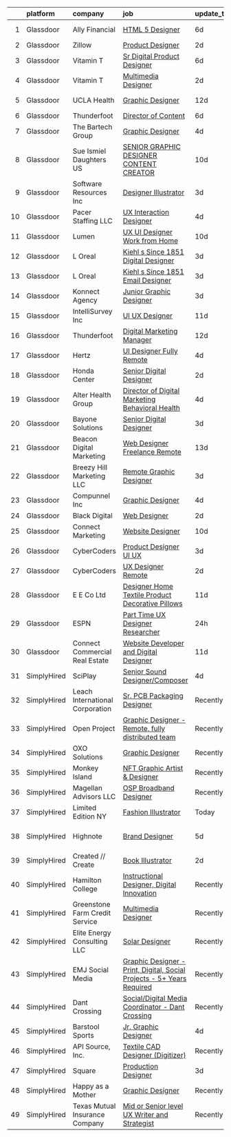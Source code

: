 

|    | platform    | company                         | job                                                                                                                                                                                                                                                                                                                                                                                                                                                                                                                                                                                                                                                                                                                                                                                                                                                                                                                                                                                                                                                                                                                                                                                                                                                                                                                                                                                                                                                                                   | update_time   | location           |
|---:|:------------|:--------------------------------|:--------------------------------------------------------------------------------------------------------------------------------------------------------------------------------------------------------------------------------------------------------------------------------------------------------------------------------------------------------------------------------------------------------------------------------------------------------------------------------------------------------------------------------------------------------------------------------------------------------------------------------------------------------------------------------------------------------------------------------------------------------------------------------------------------------------------------------------------------------------------------------------------------------------------------------------------------------------------------------------------------------------------------------------------------------------------------------------------------------------------------------------------------------------------------------------------------------------------------------------------------------------------------------------------------------------------------------------------------------------------------------------------------------------------------------------------------------------------------------------|:--------------|:-------------------|
|  1 | Glassdoor   | Ally Financial                  | [HTML 5 Designer](https://www.glassdoor.com/partner/jobListing.htm?pos=120&ao=1110586&s=58&guid=00000180efb4f8d7b1fdbe774b17e2bb&src=GD_JOB_AD&t=SR&vt=w&cs=1_f00f5ba7&cb=1653289056895&jobListingId=1007867391726&cpc=9908D8D4413DBB8A&jrtk=3-0-1g3nr9u7mr0p1801-1g3nr9u83r0ov800-dd3b86276175e6eb--6NYlbfkN0DJ5QQ_XkAtnGD7OtNJBPWnMWX0-0yeBIg3SyIy7sPtwbzsSHHn3ObDFBkKUa5OGl8y0dJf7yi6WMV9-1iI2ctkQMj36Vqu3nfxqejcT7v8oHdks7-CuL-83cB3HB-Ah8QbIvJPvSePv3qF5JxlHe6ga12IDixKV-S4ha0VC4PGqf16Rj4kFKv9dIaEV6tGb8S8xS5X-rhc8bHcjbtGL83kTaVbWtZIsAgozeDnhDBC0m6wBBmD3jNc6TF41oioZVR2l6xxgqfD2hTVjvp2XNg0aPH3QK_H2E1SH8bTl8qqHpt1ybyvYfQa4UBH6ZAvBYoc52hP3zL-7zVkj8mMVlG6ULVMuA0-Bex982ITwC7Vo_trkJpn33nJXYddI72qSGXd6RpBnwgYZWBA0oqPeb0BEmz9OUs-HZmT4HPKvHCMo8NgvsOIwiHDEgtiPTMAEmKOlFVV5un0mOoVWwazMjO-xzxIZytXSiebGT1_3p95zQ%3D%3D)                                                                                                                                                                                                                                                                                                                                                                                                                                                                                                                                                                                                                                                     | 6d            | Charlotte, NC      |
|  2 | Glassdoor   | Zillow                          | [Product Designer](https://www.glassdoor.com/partner/jobListing.htm?pos=104&ao=1110586&s=58&guid=00000180efb4f8d7b1fdbe774b17e2bb&src=GD_JOB_AD&t=SR&vt=w&cs=1_0115f323&cb=1653289056891&jobListingId=1007880654559&cpc=AC285F3A3ECA6BB0&jrtk=3-0-1g3nr9u7mr0p1801-1g3nr9u83r0ov800-d0942bbcb2d18a4e--6NYlbfkN0ANMurRYyPEXg08u6OamUd1Mvhk-zhFSGYIZgoJR86UvYL2v6MoUqae-sD5DnU21vpYXodgMIF8J89OQqz1HbLEY_NhfhOhONzo6ifSV9FM9JM3qxZBNedpiFUYhj9eYhByXgl3ylCtUXZIwerxrk7U5cRJcWlfdb-UZ7LJrUf9FcAdlpT91UN8pztwAMqkTUuzbjAGVyZMvZ7da3VQ4_3toekmyThh0QksDZ-D_Ku7uMQ0V6w26u3X0Y4mQeiai4_RmacbyAruh65-FfXEIvqhLHA6cOZOrQRTLOi5gj2pVOW_CGobsKvW0bJSNLqKIA_ujcGcoggYNe04LsljrFCqXvK3vKZMVI6JEHIbvV_5nKFga0MZmKRxT2RgvwR_NTdxYE77WoiPmaDC2MRgBwklfFzBphLBTuLOKrTZluZ4HBQqGVLEvbmV6h_H12WJ3IKQuYT0z6jwany_ROzXP0hC_Aa0Y-FVUuoyjyLTNY74UBm9ipIB4f1EY7kdIu3st05ZP0unsDTAGAyuDqrB38grYzOiCwXFiu1UeOiRA7OfVaV4-sq_qIiaOZTVxw9akh39cUog1O5H7G_SapiMzmtVcg7Jgx2k8CL37hXXhixyJ6zoA2tPUoCDxDrWEh27zlSy8M7mxQlG1Ypx2h_gPWv_CECeWbFYQFph8H8QyfuXiPaq_h6gRqXust9HFcXu1JE-4CZpsfVIHnD5tiQR0NuAwfWGl08xkeYhjXw9K9_wMIkTHXTZumV58CBDvLTBiM69Jv_8M-nYtoKQIf_6UTBgfHuXN61NvYR7A0oDquUc9A6j6rd9t7Luo1nSLIXZUpycOdJsjGLvZvz131fstrMHTULaTt9xaMhm_4BJjPB4A7oAuLP82ROSvsUQpf5joSU%3D)                                                                                                                                                                                                                                  | 2d            | Remote             |
|  3 | Glassdoor   | Vitamin T                       | [Sr  Digital Product Designer](https://www.glassdoor.com/partner/jobListing.htm?pos=130&ao=1110586&s=58&guid=00000180efb4f8d7b1fdbe774b17e2bb&src=GD_JOB_AD&t=SR&vt=w&cs=1_b105b14d&cb=1653289056896&jobListingId=1007867168633&cpc=6FC5BA77C9A4CD78&jrtk=3-0-1g3nr9u7mr0p1801-1g3nr9u83r0ov800-739ec7225ca42968--6NYlbfkN0DMrcEu7yrtATojKJA7cEzGQ3FdRGWLh0CZQInL4ECGI6k5tN82kdM0OKoro5eXmjptJT05H_hnrIf0CtrMxvSIYhe9iMg2iMHJQfHFfCZNPCbkTo-dSrTaAk9vtgEVMIP9U3Bzdik6t3dvMD9Lhylx9AuBfRE4yh-ldHPlisqikb4gercOih9nN8BmmpC_Ms4AzX-yNzVYnn4UZvRwY85NT67dIKKrUfoR52_DHAbVU0iYdsGiXZkcYmRrM4d9FnPNqGeQgV_KYbIq9dQx6kCVOkzZSxpmlgbtNRS-hU0cUlltaC-F3Gdhns3y9aWzEH7zyeZSoYlpkm1vN9ExzLY4M1LAhGd57N_62jmcQUxzB4ld5mjcU_x6m9iq4vwmS3GVQU6ae_CE1mCLH9lV9o2KW3kw7JDFrf9RHJj4e6x2lyIiQtfUMb9hI2JsZI63YHkaryjZhbebi9rnliRCoFlMgzv0KXK53yI%3D)                                                                                                                                                                                                                                                                                                                                                                                                                                                                                                                                                                                                                                                      | 6d            | Remote             |
|  4 | Glassdoor   | Vitamin T                       | [Multimedia Designer](https://www.glassdoor.com/partner/jobListing.htm?pos=128&ao=1110586&s=58&guid=00000180efb4f8d7b1fdbe774b17e2bb&src=GD_JOB_AD&t=SR&vt=w&cs=1_a76a45f4&cb=1653289056896&jobListingId=1007880378112&cpc=FB7E4A1762AE5BEC&jrtk=3-0-1g3nr9u7mr0p1801-1g3nr9u83r0ov800-bf272b83738fd5ad--6NYlbfkN0DMrcEu7yrtATojKJA7cEzGQ3FdRGWLh0CZQInL4ECGI6k5tN82kdM0OKoro5eXmjpadvF1ICLzFus3tatp9JenHYVeZ72PMJt6LK8l_jDNMu12pwnSo5X0VG4H-ERGrnrPjlepqsyh1uKtxAridE4cN6tULOPbHf7J0Bhb9F7TuyXVqjhBhwrv4UOeokLJP15N4uCNSzgr7kifz2iG7iNnja3YNaLOFie89Bnl9J-um3S_A6u4nEwK8b3kWmvs4bkwn0_kyIXBGqT6zWEpnggd6uew9-VaJipY0A0BIMObTo-dK2SypLyufQ8Np21CKdMHRdF4v9-xU3-jc07FrXSXWL05KoWks6M5SpgwAp-3FV9WRVTDlUnt_Y4rNTa3cdgkBT7wr2_FVj3FQ5liOpwcKasOepN37MxQDn_uGj7RoqCVCUEkBV9_VmVNzoe08d12cq2jYlVA03od2TACnPhI03v4FpqV_6o%3D)                                                                                                                                                                                                                                                                                                                                                                                                                                                                                                                                                                                                                                                               | 2d            | Remote             |
|  5 | Glassdoor   | UCLA Health                     | [Graphic Designer](https://www.glassdoor.com/partner/jobListing.htm?pos=112&ao=1110586&s=58&guid=00000180efb4f8d7b1fdbe774b17e2bb&src=GD_JOB_AD&t=SR&vt=w&cs=1_4ae68a9d&cb=1653289056894&jobListingId=1007851737674&cpc=334ABAF5D42DC775&jrtk=3-0-1g3nr9u7mr0p1801-1g3nr9u83r0ov800-5f79aef408525dc4--6NYlbfkN0DsE7ViekIsjp64t_8fXghHOV1s5s2e0k6cDP9wEyz_6tOierAtAOrZgd0joh50t_3frjf9iCdxPIs70eUGKVpZayk-ls_lciddX1JFJHYjI6de1LYzJbSuegB70R79SbHWk_svY-hbfNWojr-yc6cfjvnq4gQZtyoN_xJ5tiMck20v5LOtssfxR-MgCMYHVs96vIzZoswgNpZB5lqpgFDPXMoFVZUfsvG_akwmFBxoSVYRRsZw099iSNrvVCppaPhS3VRrjHms_VCwwdWsLxD_e2n027BkhFQaWNg4RUNwYZmndfl1Lzpt2mTTgMn5abw80PatjukhaGpRgm5Gmh7JE2WFWQxp8lVU-iwyKeu37_w4vWM40LLArkIA03scB1C5GW_3WVxNd1_vAwL__dVOT5ndCaUJqSe60qFIXfm-yvy2-YRYORcacZVySUZ61yFMlTgstmIuwjdDkICw9h6KzPczJYrd5VvlCSbwxlkCZq2b9crvjTd2bL6SebTnGjTtdE2G0c55MzexrqoJpejmfoo54pEW9mYDazJ8vIFyE2ICrKcG8P5MZ1al9mOy4JVxyYI827WigqlykquwDjJcAztKshRHJYaDb4gMab8XyqbNLkrVWH5WkfG9xzcDgfE4o0LyFuDO3RbbX5iWgQeOD-Pe1IDxfyC_cSnK9N8lUtHGl1516lXI8WAFE9LeGJ4NstCQLy5QDNqzeoi2qbNNk-LOj-UZDYZgQ3y1YMIouz2sUqAz7UOeHvDcOhNSQIMndvk2QUWUBsXJ-QVoctneeB46C3LNnLSgRztIaYYFMySzUUU-EUgvzOIwQH2FL_pveF2E5i2edtEUYhWpm4luF-5CGMOV_3HJHLapbEh0-n0vdSt9ZA3FYLiobwga__t1EnL22QqJEwLGgw73F53v8lvjSdNtp6NABK1L-m5H2ALBrCsfxX3cBLIlb-DUZOA2G6ayMPhtZQ8bel9wer7n-HJExPY9tOJ2F2rfpnmvqw6DKIXZoWHVFIMxTO31bl9K2ciCZap_GGs-EYBxYOVr7AUxG6PnvmD8NwfX-wRDVg%3D%3D)                                                    | 12d           | Los Angeles, CA    |
|  6 | Glassdoor   | Thunderfoot                     | [Director of Content](https://www.glassdoor.com/partner/jobListing.htm?pos=114&ao=1110586&s=58&guid=00000180efb4f8d7b1fdbe774b17e2bb&src=GD_JOB_AD&t=SR&vt=w&cs=1_1341d7cb&cb=1653289056895&jobListingId=1007867622812&cpc=C4A69CCDBB3B9599&jrtk=3-0-1g3nr9u7mr0p1801-1g3nr9u83r0ov800-769c88050c171ce7--6NYlbfkN0DADIrViP-jcLMruqjCgkvMksueoTQ5-MUjT6nkJ8WHHayeSytjsLD_ZRRqrWPSNxSocwLs5RwEvoKzdbcHQ0Dz6Ashb2OOeXbslXY1ioNePw2DxqKe9JAy_RiN0CmA2kfYgzmVLE-ekpRgWkGzePKEnBR6nGOwNi0vXOWabf1hPD47I2WUCuxL_WwfziR6Oh14aw-8ddJcKdKvt6wW1VHxOMXgpXU8dxGO4_pPqd6CT91P1U28j2EHOmAdJqQxbCtfydX8vygAEc9bJHqa8g_Pn9iVaK1_xrk0-UHd5u1PQ-QwFnubq-v9nuIQ2hVzXg38X2tLIkDgxxMtkt6rVI723rYCrU-M1829X5RYxr9OkTPetogWk4XxWsLmH4SjhebhApk7aYsGVKyW2i4tFzEDZ9KSMRYAkoKlr3XQI1TycBMrGr7tZxnI5HtEw0nPHE8g5G6LyBgWTrWCzVGBhHcKRvsiNJnnJSFb0ohTjs5cwljn6VYQto55jXffGxcmhR2sz8lNxlTx4UQG3qbsL6zd)                                                                                                                                                                                                                                                                                                                                                                                                                                                                                                                                                                                                             | 6d            | Remote             |
|  7 | Glassdoor   | The Bartech Group               | [Graphic Designer](https://www.glassdoor.com/partner/jobListing.htm?pos=121&ao=1110586&s=58&guid=00000180efb4f8d7b1fdbe774b17e2bb&src=GD_JOB_AD&t=SR&vt=w&ea=1&cs=1_3a2b0ab0&cb=1653289056896&jobListingId=1007873482892&cpc=632C08DE5A4EA969&jrtk=3-0-1g3nr9u7mr0p1801-1g3nr9u83r0ov800-d3de2338d841a53f--6NYlbfkN0C7-FDDT93s0qSKP7uYkdNgAgpSNvwlK8pJNTkcTbZQJnKDJjfvl1yFU2JPCK1oIIruwqdmQgBXD8T3JYhFCdPxJbbD-Jxpav2-9-j1zcYQO6giJraQ00BPPCfzoTp8vsbxvQJjeLJxfx2akVV5OqQVm9PClu6HfPOh-ic-Yt6Z_WeOvFR_4T1FwY9C1L1TXvufy-x7nsoj0190V8cfbeqsm_u--rS0iZSjnJ-7fASukP2CoISuj4wdQD6f2yT2wxB3aPMmFsU72KaAQOXJNWGs0ZfXEx-00lWWI0h0bE9bT-aLeDSKbJ314ulW65E8INazAjjkRauaWyEeqBkgC_04Q33cym2cey9EgfdSvXvGpxYLJwXVFXoD_SoF-cYqY4HZtPUdHmkxfpD83FMQ8v6ZZsXrGR37chQ_QAs8ITbjAm0GSXhdonPzsCtnnp0VTkPnoNURL7DrHUF7vhjWAZJZTBBeXOnINX-BoKh9ShbKXos3ZmYoj6oV)                                                                                                                                                                                                                                                                                                                                                                                                                                                                                                                                                                                                                                           | 4d            | Charlotte, NC      |
|  8 | Glassdoor   | Sue Ismiel   Daughters US       | [SENIOR GRAPHIC DESIGNER   CONTENT CREATOR](https://www.glassdoor.com/partner/jobListing.htm?pos=122&ao=1110586&s=58&guid=00000180efb4f8d7b1fdbe774b17e2bb&src=GD_JOB_AD&t=SR&vt=w&ea=1&cs=1_46f8ea32&cb=1653289056896&jobListingId=1007858194093&cpc=654405A9B1E0A9F5&jrtk=3-0-1g3nr9u7mr0p1801-1g3nr9u83r0ov800-4c4212bf916401be--6NYlbfkN0DvpCIQcEJnryCNb5-X9sR4etYx-fBLM7WIFP1pMUp6_M3D-q8F3-EIpPlu0FGos6ZiPuDaWlWAH1NcjqvQl_u8-1L5aN-eQFDy0P6NNMHGX1WSQVANbmNz6Gnycflw6uyV-QiWJJZP9Mk_tKzMsGn9WPfkS6kLTmQzKUubVkutmKC7JVpkqLfz_XOtoVQYc-DbwcM2MLzQBDIRt5yyBJ2Vcp8di5gF4CKJTCZ2yOH91GiGD7yFM9pkYwQCSEBZ6sBM_kLq7TRJH_ueQpmuoB9LO2-fuMo5BBUq0IhoCrKD5nrHTfypar6x7JrkN8QWPfk5WZXnnfFoYbIO8vUOOiTM7bNV_vobBjt4cVTcxKm9TzeAckGZKF-D-ordocDLfAZT1HClMgjSHJ1NdSAruljt94wFHT5njtrSvAmlK2F5vdO8SblccdPJldIsuHPi0WBK9weJd9uZVB1X6OPq52mqhrbQYdW3o1Ef8qupBsBVi-KqdEm_WG5XquqR7Lje7VXKCp0sktmqQeF88Xni99HI)                                                                                                                                                                                                                                                                                                                                                                                                                                                                                                                                                                                  | 10d           | Remote             |
|  9 | Glassdoor   | Software Resources  Inc         | [Designer Illustrator](https://www.glassdoor.com/partner/jobListing.htm?pos=127&ao=1110586&s=58&guid=00000180efb4f8d7b1fdbe774b17e2bb&src=GD_JOB_AD&t=SR&vt=w&ea=1&cs=1_e596c38e&cb=1653289056896&jobListingId=1007876269921&cpc=654405A9B1E0A9F5&jrtk=3-0-1g3nr9u7mr0p1801-1g3nr9u83r0ov800-79320f1cc1cc1295--6NYlbfkN0A-7TqTJ-884Cex_Y5krdCeNtajjiiPqdburqUTJIohlyCiSLOWOsQYIC4MR3SKiB6gkXE-2VZ4cnPTr1sdVyYsKc-k7C8YoWzCgKJcW9O_yQ4PLVGplAcay7xAt_vmdL-T5bKy4N3r-dq2GCWf92bm8Mvlnmusc1XiKAeyVcKH8iFQ_axmG34rC4Rh6oLG1vMCeiRXqFaqTXWHjZAth9nMWX3rImP9OzmVS1CwcWPtfKofUZZooZHhm49J2miaC0JDHvpOTQjlCh_ma31dFgie8U1gqMHoYJmYIuxGor3JLdxg1I-mOtFH1VEE8NEsd2Pw_LqP1Jn31LEvqLfzXYu3Q1-xy8COvYNh7wap05D_Fg2VkSsR9ez6vucogLITl71BpXHjuV7lglGhG3ss2RtF1rdoaz_zLhffHu5okqeChLdTtls1hE6_YHqOeE3Z2wtNIBius1C5yis58MocpE1SL892A6Lf7lt_84wIos7vYfGgbgn4oPBQHF1VVBuoRnyBSLUvKNs7ioQZ2ouFUhVk7P1V0-F_jKypbFlEKAbPgIDkmOlnE0TmBNlGrZ60ESuvXIXP1ohBQR1WLIKxFU7lm9Y1TfXuKwln3J-5SyZMKcz-ZlJ6vSIesq0JBvwRS-E1G88KI6btCYW-QowZTmRvUP0ZXRl0Pw7w090jwSmFaAeipT9pkhkOHyTLk3rdA2kwR9TKbeklQScoh2lrOKjy0I7Lp8vH_5p3IImIQpqE668dFP8EhmWuzXi-VtwGx6EyNogFq5RCsnuBIUsU1JflXRsuO6iadhqsZmn6sDG1liqnKrGtZAros0wJKSG6oYtRzTnY0cUvd0tW5AYGpID8iEBc4YyZFjKo8_xc_Uc6yK6ofDtWdDOMLq_rfQJuhCdpU3CO1O9naIRTYIOx4xnvU1xqZWGrSe2HtH9_37czqBfX75HTL5aFaxz8N9dDasziQ7oxmxrI5SdYkGkdmuaH5SB_v2dYjCe1XJskZROBqAOcYME3pWTc)                                                                                                       | 3d            | Sacramento, CA     |
| 10 | Glassdoor   | Pacer Staffing LLC              | [UX Interaction Designer](https://www.glassdoor.com/partner/jobListing.htm?pos=125&ao=1110586&s=58&guid=00000180efb4f8d7b1fdbe774b17e2bb&src=GD_JOB_AD&t=SR&vt=w&ea=1&cs=1_ec02e24e&cb=1653289056896&jobListingId=1007873614194&cpc=8795CF9063CD573D&jrtk=3-0-1g3nr9u7mr0p1801-1g3nr9u83r0ov800-11fd54a4f067f162--6NYlbfkN0C9NbM5eTIyBy5lsQEfjp0LiR4ZnSOO0g4plUqowSZMmwKNhg9sK_ssyMkRY9ssskzhKzR-larzGuQDMTE6rafcstVQVaqsAgnmjyL9IRil9fL-flNtAsKK7enXt50bIPYDJcMaMhe77xKKJnSyHOD6TMfXQxFGrRutO_kKFZZoNx-xV_IUIJVUlv0XcnHnNIRHtkzVxfgdY8r-vQN5QdNXUqmsJxdwQQC2mXA4J__X1i5tVZ_QLiXAK31HAbM9WyRNYkfYkJaM-VirxTHl5a-PmNMb4hYxmDZAwWXr7GUIug5V8_GRHUW96a1OEDU1Nd8zKTzUYwOq2dcsnHXbZaW_C9rGwqwGGiuHq-DAFRU4pg5e2ew7ee1c2CcHC3--IP05JbNt4Sx_l2nTZMYjZ8LFtGUZOgJVP0BQ8iE84Ywi4vhM9WvRXml4nzUNPATAVE6RTuiIlC2ax-zJMmFQuxrG7TWchksj0toJOlxjQk-kNOjDSpWfXqeHEvmJeh1oAT1U2s3sMgowig%3D%3D)                                                                                                                                                                                                                                                                                                                                                                                                                                                                                                                                                                                                        | 4d            | Remote             |
| 11 | Glassdoor   | Lumen                           | [UX UI Designer   Work from Home](https://www.glassdoor.com/partner/jobListing.htm?pos=101&ao=1110586&s=58&guid=00000180efb4f8d7b1fdbe774b17e2bb&src=GD_JOB_AD&t=SR&vt=w&cs=1_779a28ef&cb=1653289056891&jobListingId=1007857141472&cpc=3E2BFC0D8D8346C2&jrtk=3-0-1g3nr9u7mr0p1801-1g3nr9u83r0ov800-06ffb2e612ef4498--6NYlbfkN0BGKj2dVRoMy2japSZrYRM8IJNi6D13enLCCRY5KIhxiuh_sXSgGZCrHE3-yTlm2ctM52-z4gB1-JYPobLlR6LR2nvwior-haeWEiB5KkNynfqBuDZPMegNFGGWqUhHkBzii4HXIdbYezSjgNLYGzWMHP1vCPLjk_Reii3OCmIu5x3furj-X2M4GmV5_s3GBFdAQ1G43m2MbxAsgTIIGh4l2xWECzjbLwLrg2c1au_tAAit1LklBNlwHfuDTp3SjqGNLiL5c36zoOmkXUh1bvip_N_-FQWR7OqUyEzW3IAoznoGXilaprWMI6IIwYm6aFFDAg4oC4sowUWV9MGfQnDCcxGRVgZw7gEHHXny3p0vpSzsdC9TzsWY7jcAJutsR0tCqqBUCXgnHCs0vdSlEwZN4-z_o2gaIKFdvlGiqlSdUpYD4zPyC1Kezpc1WYsuM4WUEoOUgFaqOHmb0SLDYgIGDeWM2Ta1eYf-6Y3Q9ZLQL6p-yFAU0LEEjh5VGE8Ako9RkmV2bMZK-xHiOiWDwGlSu-dJwTb9d_6X4qdF94Lh5IxjZ56DOepsR8ClMIu7I3TVG-GrfIRdSujXJwqSSTDF2lTtBPMqFYFvzoKyDwy9scdAEHHsolIfB26pyEcgRSm7QWy4RUdDFkbrYwVDsqnKugkfBuSfhtWJ7pssU_5-43NMIQpScvZraB2HQeAF28T3sY7BHzY4AC-dy6LS32fTZcIVW2qyPmuLciQ3F--UkX1Ml7ms-VTPngrQo3SUezPknKYPxU0_UISmo3RpuC38-7ZRBaenjR3IeXlCiitXtw1jYPBpwy0idxxj74beMVZWp3tkLB6jax_WHMQQZKDYrckfGukhZ7eeK69bAhS_dLyioV5AY3usr_3XcGDxMSS6zi-auBvwyLOQRdpYYj_8cqxMQzE11wPN8Zz1UxCpsQ2kPC-3CZoKTwxl95kW_IWRj3g8h1FcRRmnXOuiIpw_ID7g7N1Cp1Vf9J6NeMxunpIcgjoJexi-KI1mDHjjGw3EqDUJTkNy1woGfHbyQ0vUKOZ-4M2Lpp_W7Kn6PcyV52DG8X-CqWbXpoXEKRTCnfPGi-DeJ7rOnqBSXU7D5tbc) | 10d           | Remote             |
| 12 | Glassdoor   | L Oreal                         | [Kiehl s Since 1851   Digital Designer](https://www.glassdoor.com/partner/jobListing.htm?pos=113&ao=1110586&s=58&guid=00000180efb4f8d7b1fdbe774b17e2bb&src=GD_JOB_AD&t=SR&vt=w&cs=1_663e096b&cb=1653289056895&jobListingId=1007876471320&cpc=F41FEAB56D215062&jrtk=3-0-1g3nr9u7mr0p1801-1g3nr9u83r0ov800-aa4f0d4601815796--6NYlbfkN0B--xwTx5z5GtX4kwB4PKln9ei78TGhUZ0jXbBonS0qzEhzYeEaBt0GkTPTcdrr5MmjImG-hzFHfP3Ap430zrmED0jS4l6GKZklSYmnHBBtmYUx1r8nP5ntFOWtyAFLWENlOTsJ48tv2Jh4GxyQI2UlHSHMG9A_Sog867Kj0e0-KBZ-WYqjsQB112TFvEm1wrxQcahSl9rG0WovASUXbRQF0TqZUfKnb2idYvJ0_1sYKIXcsQsA86fpQoq69rT50L7oNZ-R8VLRuEHA90EwUtKBvS2PehPzK5OR3HvMwXjawJDmx2u-SRb25tkWuOs8OSASX2gFP-apk9EQ58Np8-bUv6Qr__Iz3bYLJ9J5Q1onAtBzcb2eu5D_tqur3CSSwA--CnVto9qdM1YG-6BSKQzY-Lzh7QyHFx4sl4cyMwjJjHF2OicKNRNYglGaPIPFj5zClQFSqjiuPdSYNTNwm7guq3NDBkMuJb9nHcnco-LrFXDC2k4H-4mP-yPskbPBfKXrCgdFCJtaCTdN3XZlutE_60W00Htq0Ok%3D)                                                                                                                                                                                                                                                                                                                                                                                                                                                                                                                                                                             | 3d            | New York, NY       |
| 13 | Glassdoor   | L Oreal                         | [Kiehl s Since 1851   Email Designer](https://www.glassdoor.com/partner/jobListing.htm?pos=107&ao=1110586&s=58&guid=00000180efb4f8d7b1fdbe774b17e2bb&src=GD_JOB_AD&t=SR&vt=w&cs=1_1abe3c59&cb=1653289056892&jobListingId=1007876470037&cpc=F41FEAB56D215062&jrtk=3-0-1g3nr9u7mr0p1801-1g3nr9u83r0ov800-902396de1ad4f4dc--6NYlbfkN0B--xwTx5z5GtX4kwB4PKln9ei78TGhUZ0jXbBonS0qzEhzYeEaBt0GkTPTcdrr5MkwfEuVxWaOr3Is1kbmQZ2DAD4ClMPc-yn3JpD7x7v7RYY28eYxXO82lULBBDGb4-99ip-IijkAhZuPUPnS0SrP2p0gjyPdS6vGavsR2Nm4pgZ0qroX6D6Uvq7g9bWQrGrdXk-QRBEKB_UISGaCbNkb3JY8yvUREaultv8w24in0PozG-hoqlTCMy5I6Ann1nmPtYSJwr339SJeVl95hmfn1grefi-Ib7tDSeBhV2LWgd_Zrx3epRwx-n36V95cEtiI66sWUEBTVUyc1NvQ_02EgJc1Ir9gbjorCvmylATBgWIcBIckaiMyjC8eHHYpsnBYWqy2B4r7QP6EMlbzqv5kMkK_LxmeFIeo5ujQZLBc8Lj5SQYPfMCzwKtbR8xAM5o_Scbdl1WF-tKBu8qtAc-5UEEGB7sYkA9sIepAOuOixM4M70ksNLUXaeN8To37rbOa5w3CPC9861DzkycZ6R11HFGIbdsLGPw%3D)                                                                                                                                                                                                                                                                                                                                                                                                                                                                                                                                                                               | 3d            | New York, NY       |
| 14 | Glassdoor   | Konnect Agency                  | [Junior Graphic Designer](https://www.glassdoor.com/partner/jobListing.htm?pos=118&ao=1110586&s=58&guid=00000180efb4f8d7b1fdbe774b17e2bb&src=GD_JOB_AD&t=SR&vt=w&ea=1&cs=1_c10a1737&cb=1653289056896&jobListingId=1007877765695&cpc=FB7E4A1762AE5BEC&jrtk=3-0-1g3nr9u7mr0p1801-1g3nr9u83r0ov800-ba8fdfc781fb7f2f--6NYlbfkN0A-7AasZqH9Qn1Anb5-SGr1cEoKuvdHr_Nh2LwbaEhTGLxj4rfuMs9Xk6pEIkQFqq37328mjJ9cUT6xZmlYHiRYEqFlhIx5iUY9KUn80_GcYTAUxjniwxQVyGiFiMHDXGFf5qXJza5uWvJMWv93SW1dJCEwiDrwmHoKRQOReb_WPkrR1nRyroOaDrEBj9sodMT4oijm6ojzDksvVTc6svLLyPXlsMIlwocnAyDPdcy7djfrh282GNEABl6vA4OSFQciLUEv-qGp_Bs7hNrTUyLeTx7hIcJkiXrKlGkXbKO3zzQGotkIBi1KEMzhBfPcb0rvlP1KCeAwS4tth3nkguTPUaRHEguH3HeT5nr2W8nLY2HaYWl5BNANmVoldEOYVeuGiNqnXLEyIzGImO1e5miyIKB9ajVlTZk8yfGHlFztjqpDoqoyxFfiT33rL7KzVdVeJiGGDWrAigZGfDnqso2mzxXAm3YM6-ZdiUo52hcJUxXaWN3i2C8njmsxGS67neY%3D)                                                                                                                                                                                                                                                                                                                                                                                                                                                                                                                                                                                                                      | 3d            | Remote             |
| 15 | Glassdoor   | IntelliSurvey  Inc              | [UI UX Designer](https://www.glassdoor.com/partner/jobListing.htm?pos=117&ao=1110586&s=58&guid=00000180efb4f8d7b1fdbe774b17e2bb&src=GD_JOB_AD&t=SR&vt=w&ea=1&cs=1_8b711202&cb=1653289056896&jobListingId=1007855321436&cpc=FB7E4A1762AE5BEC&jrtk=3-0-1g3nr9u7mr0p1801-1g3nr9u83r0ov800-7d8869fc2fb9d5ec--6NYlbfkN0C9pq4PdK0EGf7Ur2YAr5219rkDKUOKq5ag44qhEMQI_Skf53lvm9zr3hbs28T2FA3R0URHQt1BlPW-FXDhdXptw5aLwawNyPhH-Fvk-Xcf4hl2hFlOxfRPxjU7ai-oM3LMnukUg53DAIXtGU0EM5xylhPaUh2Pc2r2zW7cGwc62XHT2VwJ8aOxRwq0k5mbdqyHvMecSVWi1lZZTUHfUuhnBxx1omuaOe2SbtwwSlGbTtaxT050DPVRoLH8WuEa60vm2jFoNQpTxmSjP1OqDchPXvlUxoiV8_yPS-X1X63oXlc7K5n4E3RJsylTclEjCkgNeqUyAih-mhGldk-SuS8IRVxEYZtaxPeb4tCt5ZwvbwHsTUZqV5QBypiX0ZekyArOPxOc5_WXNlmKqHWa61kxgxKKUoJhuKRhaq5mm2xTTixd2hBVupJKsHyHcNj2L8_zLSowWzue35OcjECfSjRTKv3vNzr7PBbUx2NgKrcO5s6xII9m7k8m5vnj0E7y-GxtcRjUrWgz1Mz3NzpSVUeZQEalg2OCTWUdSXrofqmXEw%3D%3D)                                                                                                                                                                                                                                                                                                                                                                                                                                                                                                                                                                                 | 11d           | Remote             |
| 16 | Glassdoor   | Thunderfoot                     | [Digital Marketing Manager](https://www.glassdoor.com/partner/jobListing.htm?pos=115&ao=1110586&s=58&guid=00000180efb4f8d7b1fdbe774b17e2bb&src=GD_JOB_AD&t=SR&vt=w&ea=1&cs=1_6136faae&cb=1653289056895&jobListingId=1007851653903&cpc=FA84DF7EA1EC2398&jrtk=3-0-1g3nr9u7mr0p1801-1g3nr9u83r0ov800-e6506d3c3a911366--6NYlbfkN0DADIrViP-jcLMruqjCgkvMksueoTQ5-MUjT6nkJ8WHHaQFTxJD_ltDhaMJhO4byytNgF3B-rTCtvYlDpioBZxTFC1UH04pY1LJwUUJ9PAlFW2Cyn-huVtQYsS3Oe1Lh2q3A6x09V3GdYdmW07q95VgnLdK0LQgVeF1VDdVvbkxDK4v8yaSnv-GLZtMuWONOB8XzdF8RjEhjsjUCL7ixiYNginQ-lCzu9vttckKQYocIuI6teuppQ7ESQFG83WwYZa5KA_rwtSgb3chF7DZkmTF5TP0yjqs-TuJN_K70gIBS4C1FLMJkPAHTtSFQJGJH6JOoyidaSaA6Sq9dOPOxHwL8ElAuhT8Lk-54r9H-yNS-hsOUrXi4AN6AuKqFCXF7buW-79mUyL2hMNnRoyH8Ldyp9n5xNYCk5FQXZW9mBwXy3O6AOgu-qMjb7Aqth4g1hhkk_7gexW52pFc7RIztFo2v1nUdvmatRAKd5Sji2BhG7mI_SmAxcY49FaYm4yEie3wcoBflE7qdg%3D%3D)                                                                                                                                                                                                                                                                                                                                                                                                                                                                                                                                                                                                      | 12d           | Remote             |
| 17 | Glassdoor   | Hertz                           | [UI Designer  Fully Remote](https://www.glassdoor.com/partner/jobListing.htm?pos=108&ao=1110586&s=58&guid=00000180efb4f8d7b1fdbe774b17e2bb&src=GD_JOB_AD&t=SR&vt=w&cs=1_e4a4eeac&cb=1653289056893&jobListingId=1007873114650&cpc=F41FEAB56D215062&jrtk=3-0-1g3nr9u7mr0p1801-1g3nr9u83r0ov800-0b82f78c1c8cfd24--6NYlbfkN0CY2bW1_UrvxrGosjvcoJFNB3pSLD1pqDJ9L6Rrokobn6ynFDR-KCNFxJ3UiXUWyM3JYpbbfZgcrqbvpEBrPJfbXSBBcpTdfGnNT9RBr4CHWYFIJ0jefqNFUKaj9Id9g6LM1Aj1Q62tTj5-IB-eP0jbYWpQunEp4LFjUvg0irH86DGcfbKk4ZwAy8jMFXISfnEBLXJflbKfVgJT0SpeAooOnZJQ5tB0C8D0ll4wIA2AjCft2_1ciNcYAUQhRI8Y11tzdZdKR0GQWahY63E9Vt0GQbX8GHq9Gj5V2F2nPX_D0cpMDWpV9Z3YZBLtAQ2sXmSezFALqMPy7K6aCJWqt1WXMvOhYhLDwrq91K4xeZ5H_iOVYRSfHo1pQe5gjvV2yFDqwzkD2OH7-YzGgiivvTzjaFOXQn2-9Wb390K7j6EDoEYMw2JcjYlC7rsZQbQ_8F0K4uz3aNsFRrAqxkrF6YMcCQdOLl9YpyCxXkV6wbQ5e9pf5Zl45nGG)                                                                                                                                                                                                                                                                                                                                                                                                                                                                                                                                                                                                                                       | 4d            | Estero, FL         |
| 18 | Glassdoor   | Honda Center                    | [Senior Digital Designer](https://www.glassdoor.com/partner/jobListing.htm?pos=102&ao=1110586&s=58&guid=00000180efb4f8d7b1fdbe774b17e2bb&src=GD_JOB_AD&t=SR&vt=w&ea=1&cs=1_055c8eb8&cb=1653289056891&jobListingId=1007880205763&cpc=545C0D17DAD7ABB7&jrtk=3-0-1g3nr9u7mr0p1801-1g3nr9u83r0ov800-7c4541ef652b68fc--6NYlbfkN0CvMFB4WgEALyS_S71XXt3Z2Bc_0zo5pOAuiGXPIbdPueRaTAA0sSS-8xLf-8T38pHo4DykjWZIg-gMyVkwZczkGhcUu5az6GPKxETxtSj3soM4enpDOr6bf70tANpQDVqWxryMEu5BW7GIYWBJMtnJhTAah7EQGJf6xbErTD0EWpFwPvdmDoOo9ZNoSjFAwdccxj8yJb7zLxavk40yDQBfLKmJSDPaPR4lgqmj-Tmpi002pWL1vvluGWkoYDhVlMvJLBb0ZIC-tmvIhuxEpvRk30H2yzkfeF2KTO6l0jDs4XtG4ZFN4towvcDVsi-RZxLXnzS1plD0KfwMfRXgVNnVnXlzRUna98wtw_j-wEH5cvet_GCzESMiUo5DWJx_k9YUBe4G0oCWOBurPprd4mp6wM37jCfsLylBRtseViuwLrP08eNzA-EsHG7Lz-a1CjgWQQ8laLFTwxEr6UBk2ZsphShAfl_WLiWRKDkdSLvA37Z88gaen7rrpv6jDTbE2nNhcaNkPn9tzw%3D%3D)                                                                                                                                                                                                                                                                                                                                                                                                                                                                                                                                                                                                        | 2d            | Remote             |
| 19 | Glassdoor   | Alter Health Group              | [Director of Digital Marketing Behavioral Health](https://www.glassdoor.com/partner/jobListing.htm?pos=110&ao=1110586&s=58&guid=00000180efb4f8d7b1fdbe774b17e2bb&src=GD_JOB_AD&t=SR&vt=w&ea=1&cs=1_826708af&cb=1653289056894&jobListingId=1007873212609&cpc=47CFDC01B3F81FAC&jrtk=3-0-1g3nr9u7mr0p1801-1g3nr9u83r0ov800-9ff62afef497b534--6NYlbfkN0DFeBz1v6sd-SmMRiHm1K-DBTIWSpnd1iSeDMKF-A-akmQtkJc-5467y0I8vaWkCnPl-9jqN7OM2ujpe0vgk9q0-W1xuwaZh9HcfZYwA0Rm5y7e_zDRlJGbgilJEhH4ceQxBcgzMv9K5IMLKMZtlKlieD1coOJpTpr2xUW1C6kPpphPIojVFZAZrOiytgsTKiuNdVfLsf-wpC5ajIaAGUrTyQOW2GnxIghFgx4vwytqbT23D-hQh06ML36K9OgQmf5tpgGcOHE2QxTUqyzn_rkKX8MqD1H_vGPd-LcLa3S5jx6eBqlmwzjuiB0WZQIA9C1wOfzsLGgyQTjXJBcPntCrnxZIlQxEGyDJFozfHMiZmzQcp8uQKhd9CeCqlrqFf6VcnnFnOjPXlvCPnDNIlRsBoxfa4_eUjgf8fjE0iovCBR6E-O8Ybyw9D-OUlR5goVo8w-H68sP42OC9LGQe3lhRFA1ckYRWamqb0aV4DYLZsJDGZlg3BvlpJRtYI1jenI6CWy_64pQe5yMvu9XN3s0YIPgVDd9P-PczUjokE_qgkA%3D%3D)                                                                                                                                                                                                                                                                                                                                                                                                                                                                                                                                                | 4d            | Remote             |
| 20 | Glassdoor   | Bayone Solutions                | [Senior Digital Designer](https://www.glassdoor.com/partner/jobListing.htm?pos=119&ao=1110586&s=58&guid=00000180efb4f8d7b1fdbe774b17e2bb&src=GD_JOB_AD&t=SR&vt=w&ea=1&cs=1_d343aa2e&cb=1653289056896&jobListingId=1007876603210&cpc=45DC3EB807283E85&jrtk=3-0-1g3nr9u7mr0p1801-1g3nr9u83r0ov800-fe10463981031581--6NYlbfkN0BXiU_YoOWkMLuEFVRABPvKaaBJeLpl56lmILnJOjP-ROfBx91JNZaevfxrqu183o8xOSQhc8yBi0gZXzAwloWeGnoNu0TjH0xue97W6k_OPKttkDXSkwXEJUechldU3wKfRcyjcFa2_TI8uhMEFdSK4gGXRZ98KpwomWBVbrJSOBYjzNP6Jqg9tX96q_XIoUZpIBsThyp3_LETPn26YDS5NmqUN-02PrUD6hrnppKdE-xfWEF6XVNnSVSlMlL6tqLaeXNj2aZZ0XheWsYJrhUTDjEXOOftT0KXzju3Axh3uV4JX7mXSA0-YsP4tIWwBjIEqaO_kLy65BgMQ5iPwxnJM2PQa7EZsYcCIxwqCD2E2j-mMYb1zVO52MqMyk4xXjwoBC2Emu3V5NU5eTYDbdjRfEdb3mNiGB8gQGJgQZ27_fNoyVbMSanwXjBSo5kz-zQZkyzYdzM8bvj3TjF_HmDiGIa8WBjudqetkBAjFRnKg3QiAQlEmthdQWe8Kqnelic%3D)                                                                                                                                                                                                                                                                                                                                                                                                                                                                                                                                                                                                                      | 3d            | Los Angeles, CA    |
| 21 | Glassdoor   | Beacon Digital Marketing        | [Web Designer   Freelance Remote](https://www.glassdoor.com/partner/jobListing.htm?pos=106&ao=1110586&s=58&guid=00000180efb4f8d7b1fdbe774b17e2bb&src=GD_JOB_AD&t=SR&vt=w&cs=1_836f2e82&cb=1653289056892&jobListingId=1007849840690&cpc=21001CD36CB5FE0E&jrtk=3-0-1g3nr9u7mr0p1801-1g3nr9u83r0ov800-ee9cf07aa632977b--6NYlbfkN0ByoMLy1jAo1MhRu8q5XN44t3J5pqMOmdSgRo4Glq2EQG3jTrHpCFHqgIMGJt6zgwkCRIXSMRXPu-RbEE60nYmxfLOz2djAqI8NtF-pKR0bgNpcXeWSHIGaPTvtaUeKYphAaK-XYhBMKaxUaOf4pjIqsZaTjxkFUQXNIbdRJekMquJz-kAmIcFuXfsftxZDfTidPWMbmL0jbc91KqURfF8h_XbTVjxZK_CX9iq_2-8WrskNeMXOmA7zPB7m2DJP_EyPOZ3ti6j23Xe99zUhRlRNvEyPAo9gK3__WBhs3z6X3swBsNCq8G6jf8fCAbXdSL9jGHlMe4Kjt9CWA7qvIUCNsHkLG79zMv0FiPs98S9dGF48yqgMSIVo3ip-3x3qigSack4GzqWRbJlw_QhMCjTfbETga6tM2pfRJ-nbk5QccRCnuaZLekIk3albWi1eQ16q-mRbmEoIgNEQyItIlbND9yuUpJ18Dz80FBbxcjHFlLTGalGzvVBH6135rh0dgmcdpp9t75sxHnQ-jCyWASdD93twva41YLg%3D)                                                                                                                                                                                                                                                                                                                                                                                                                                                                                                                                                                                   | 13d           | New York, NY       |
| 22 | Glassdoor   | Breezy Hill Marketing  LLC      | [Remote Graphic Designer](https://www.glassdoor.com/partner/jobListing.htm?pos=123&ao=1110586&s=58&guid=00000180efb4f8d7b1fdbe774b17e2bb&src=GD_JOB_AD&t=SR&vt=w&ea=1&cs=1_d5cfbadb&cb=1653289056896&jobListingId=1007877493064&cpc=2CAED5C921A5F994&jrtk=3-0-1g3nr9u7mr0p1801-1g3nr9u83r0ov800-ce0e098501c07251--6NYlbfkN0DY7lG33L5OVw74Fuum8GapclfZlSANyPfxkEjWZdZ3HuExnVZyljwFpupobQC3-HYrYrAAkwlVBOH-mAbKlrO_dqxSEgL2O-3COQxjZSzlZtNTuCWn5aeN8tGjDqYdGmFPjpkkfnCaxLdOdeB6zO4ex3a8gQmhNpMj0JmVTS_bVJjs8weHhMHI6YTnHDTrolZAyxxbZjKBbLX6i_1LoEe1hrF8eUDwfcPN-vy1yao71oydxSTyS0fmPWRiUdFztPLyHGwDadLyCs3DUp9aBdDTWf9oBwz5wP-Y2pD2vtKND761rY-HQhegz6xpL9e6EFLd-TKVV6JRiOijspsBcdWfttpiSG5jHe7N0EagaiIZEm0kgNx3rdjYDs1Bl7xFcXKRd-nxac6VqagRitds75dfppyXoRUt7sl19ayoLIj32BOacIOR5WSwntDdQ9RJxmdj-IYU1UyTmQLRik_4daCKA8Fuf2w43YzYxNbnlUPgHMQjrh0sqB_B)                                                                                                                                                                                                                                                                                                                                                                                                                                                                                                                                                                                                                                    | 3d            | Vermont            |
| 23 | Glassdoor   | Compunnel Inc                   | [Graphic Designer](https://www.glassdoor.com/partner/jobListing.htm?pos=126&ao=1110586&s=58&guid=00000180efb4f8d7b1fdbe774b17e2bb&src=GD_JOB_AD&t=SR&vt=w&ea=1&cs=1_10423755&cb=1653289056896&jobListingId=1007873673691&cpc=8795CF9063CD573D&jrtk=3-0-1g3nr9u7mr0p1801-1g3nr9u83r0ov800-94b60f10c4926ffa--6NYlbfkN0DU7hgtDhmC-fI0i-N7DqaBmluWfFdS70gHoSazL13xmbxmYsrgwkYxkzy3iv_iVM-3a26NvR03irXX23hKicJ8up-9o3dJ3ds1q_E7-peoc2qM1dcwbDxfyXMqd5la7xoGmawi2_Z7psYZd1y3n_2PDAIS-XxXNjdDMfurDs0F_ydC2axdW_AVH4EaGLjBN-SDa4KbhsB_VWHVep594l1SqFYXSPu061-iUSEI4PNCKWnK4VbDWQiGM3YB-TEsvZd7c1icbc2XzWLBn0AyXg9dmxG33lqHU9FNTiUIkS8HfYf7A2vhqKWrd95CPLPSQAyzESpdBIl5VYGu7GdN6uP3CcSf2_DQVOi5JsuHKEu--nyRTMCYC_HlOkfTmkcN1xxr4sd-f7tlDepBL0n7li-73ig5Qgc3fPtxyrvTZ1hRJ1TcNnc_6-ugmbmRcVjfRxmnM9PcBjXwFFthhhivb05B6Nnmx1U1w9Pk8J1VYE3YTuxUPg5a5l04MwJIODQ6bvM%3D)                                                                                                                                                                                                                                                                                                                                                                                                                                                                                                                                                                                                                             | 4d            | Remote             |
| 24 | Glassdoor   | Black Digital                   | [Web Designer](https://www.glassdoor.com/partner/jobListing.htm?pos=103&ao=1110586&s=58&guid=00000180efb4f8d7b1fdbe774b17e2bb&src=GD_JOB_AD&t=SR&vt=w&ea=1&cs=1_444d0cbc&cb=1653289056892&jobListingId=1007879880586&cpc=59DF70BB7E75A6DF&jrtk=3-0-1g3nr9u7mr0p1801-1g3nr9u83r0ov800-512893632bd42b91--6NYlbfkN0C2ruSLbldHgJRxGqX58M4ekFWuaOJ1Xy3nZgzYPyc2K1IeKMCWxjxjXaQD00JkxWcwWMbUsRVk5y10yW-belbN3PnXEPd1pig08AG_ei6JD1ptwXeOVnvnu0-ZB5x_1sB-pLTmgUPY1mJHcuq9ruYngxIavPgHAAb5m8HRrQQkkw-SWrdN8i0Q53MlCUiO8IkTo2ePW9tV33KMoqSfHAZPMXIRBS0mozuVYNcvd2Fx6P_7jBDtemF71WRzqP2gqq3NDPGTi1a8ICre7_d3f9AHolDtuAtlKKGxzrdYTN5vl_UZFPDla3Lq3yTFadbwex4jr2FiqStvUPTd3kW7-Rg-Yi3ug9eTLFncni-hTH3xLVipk2vvmGKddi5UdF7p92eBQA69cP5Cf_RPcfhfy50P7WF9el2Jzr_9UVCDKmyLTeSq0Akc2VwP4_5lBWFGdhZRp1ei_u-wam5AC1UV-pMGIZEJY8wzViIwIaRLfd206UE5-zTRy-ldMQm6DUP1cDsw56rWGvHwQw%3D%3D)                                                                                                                                                                                                                                                                                                                                                                                                                                                                                                                                                                                                                   | 2d            | Remote             |
| 25 | Glassdoor   | Connect Marketing               | [Website Designer](https://www.glassdoor.com/partner/jobListing.htm?pos=111&ao=1110586&s=58&guid=00000180efb4f8d7b1fdbe774b17e2bb&src=GD_JOB_AD&t=SR&vt=w&ea=1&cs=1_b1d87ed8&cb=1653289056895&jobListingId=1007857483468&cpc=723ADC3DFE402989&jrtk=3-0-1g3nr9u7mr0p1801-1g3nr9u83r0ov800-78c1349369336e59--6NYlbfkN0AOU4CupoEszF6aan3T-A3z48ZUg4zNuZDs-C5FmGNPwgvXFNj_dYQSW_MKU944COmc8D3eHnk-Z-XzzTjt85mXRzxx-GbKnvrTCgSKP_t5s9bX9zOz0UnIcimEVFWhlFUW3IsnXAT15qBPR5kQ6xSTr91Bll0lzPZkW8tjWilnBGwtJubkyUsiGDLVTKpSmgXMckTZUzkt-RLk50EZ2zo5IaeLzHI4OYbLqtUK_Wzd-xkYpFyG1cz3Ie64CA4i6ix1Jo4l4cqlzI3_3WmM2G16a5HFU_n0npa_WeNvpOMpxaSLxdoRbRvmTgVWfyS1J1YjAIt3cWvZhuaq3FlI7CSF8gx6WBOpRTtO6rQrUZyWHec0rmlcvN8_VvT-V3oEucqnmFW811ICmsHI6U0zdyPO9MzxhNKLsaRSgRyY2wrYrlZsPUELc93b8vn3kT8bb7dA_rJK9UVeicpGqtpCrgFsA7T3ajeECeJ5njCO8JQNTTm_Jcvc04r_)                                                                                                                                                                                                                                                                                                                                                                                                                                                                                                                                                                                                                                           | 10d           | Remote             |
| 26 | Glassdoor   | CyberCoders                     | [Product Designer UI UX](https://www.glassdoor.com/partner/jobListing.htm?pos=129&ao=1110586&s=58&guid=00000180efb4f8d7b1fdbe774b17e2bb&src=GD_JOB_AD&t=SR&vt=w&ea=1&cs=1_1e051a57&cb=1653289056896&jobListingId=1007877380481&cpc=FA84DF7EA1EC2398&jrtk=3-0-1g3nr9u7mr0p1801-1g3nr9u83r0ov800-de9368d1fde1db45--6NYlbfkN0CpFJQzrgRR8WqXWK1qKKEqALWJw739KlKqr2H-MSI4eoBlI4EFrmor2FYZMP3muM2KGTiA4kAS-GkVnQhHfYK4vN8d7IaxdDaxV1Ip0KUjl_aIM8QdfodyNqsQtpUMGTKMNdplso5nCaucql7EtgMSAfaNF6jQwSrf3omq3HgvXl3JL9EsKORAMieC_RjjBUlkEEo0GfJzdInuzG8TkaxDHy3Qi-dF0lFuV1ixJYOowHOHq8w8kX8342q7F7uEQ02U5WWleFmgZOItao0v7odwhAL_dVPfBwQmHkJ0Ay9IAiX7KwLDJpwKyTqkRxZWwXDSVj-eFsfbKvMlVNIl7M66pxcrBFyrTLbT8N0Y9R-UYuD_VJnidVWk8tKSgAfMNq7j3F9nIW1nGrnybWsqPbwj5M1QnfTz_hpNJcxc6mYze1qfBYsGjbNBBGnEqITYC0skYQbm6qOuDKi94G8sFI_pzuIIBO1CmgrcLh0_LBevCldMCDDetmDcAGymcT7L4zBdiBAvkiA4L8BhaqA6-rf62gv3d4_uNIV0XJtKFnj_MIIIi33BY2x5I7goQZVZwU_bxJ-wpso5Re3QSzHKXwnrPrAEWSNZozVeIF_Bf58yqMMmv8PEi3Kp9SNBDnHPEO0r5oEvs7blfBBaYai9kjRLdMpTh_1KFsnx-AsYVPBMnN3OF_T8yQZk-vaaeT2-tYqly7nuBOXv2fCFfso6KUX2QOmkYAqAVrZakmBTG22RIxSbrGkqB5eEWQ4PAzs0_zm-M0YQTJhwixZ9x35AbDpwJrinbZCrUpeCiZmYwC1ZNmb17neoNkZ7irnoIlF4GIhh32WxX4z1FcNsBrlSesi6wCuMTETMpcXylBVa6D6g6N866D1mr-bHcqEY8sPXpyDk5AQq8Qn0Y8UawCw-UHb2vkaAxl_Kac5bS-unIBfwSP0s-6Tqb2ghiuqhKnG5tjfqQupjEWg6lYeX8zkBFKNXIUPS5QV-vrXFlLCqviHG_g%3D%3D)                                                                                                         | 3d            | Cambridge, MA      |
| 27 | Glassdoor   | CyberCoders                     | [UX Designer  Remote ](https://www.glassdoor.com/partner/jobListing.htm?pos=124&ao=1110586&s=58&guid=00000180efb4f8d7b1fdbe774b17e2bb&src=GD_JOB_AD&t=SR&vt=w&ea=1&cs=1_501e1972&cb=1653289056896&jobListingId=1007879781938&cpc=FA84DF7EA1EC2398&jrtk=3-0-1g3nr9u7mr0p1801-1g3nr9u83r0ov800-17ec7268f570efbe--6NYlbfkN0CpFJQzrgRR8WqXWK1qKKEqALWJw739KlKqr2H-MSI4eoBlI4EFrmor2FYZMP3muM0g9eXF3ORObbe-jNOqyxyk-12ZO3hGL0jA5DwNb_FJ3gcqe75IVphZyRT-FqrsnSuA1QwhpwdgDN6kyKfs4P0Z66kIsf7pHsl_oIMwlvFTqQvwgznTtzR1hmHCNYT91ur-UQSSGMi3st5aW9T5bwHZ_87w6dIxJwouYWT1Q2-WCE7-31MGyV8H2Wj70X3-juudDcYpCm93-4T1xMrcbku1bf8MeHpN-pRv3Ew_yOJ_mGG5eB6Q0isDH--2CRyYVNeEedzVvoDbMPJ_eGo6JBxWQ4Xr1HQxJQzdMA0fFiKBxteyqQPXMnro6QPmYEagN3sYGvvXi7vNNvpPdUWh2SB4aS-Htnnn_xEg_xjrc-K8glyLie9E5Auzlpk9opJvtv7EAQznyOSkIdOqhK-Z3vUw_IqgYKkfJenXLWrNHpe2E6gqziPSEqdbh376NRiJj4WjNQ5O7N43YG8t1wqp4ia1TQ3R2WURx6VWKD0YrH25UgCnPfc0_SV9O_VZ-qr4C0hop1bXCRxbFJGoankxmd7PajopcfuM1HKexVDCVpeXBAHn9VJMGPnyO5cbNwBmcgD4_10CIpDMlKqDB_C10Mj5yIzanRI-558IOJlw0WEqBAjSdsDXVwlqJcyIQV_OMPkByUYCx2OYtL6BNCX8h6zAJWyxnrgeCDeQDCems65G1w4NEtUi2wdmEpWxnU-6v-IhIN1lSkKQDL38VtM_QQwrdt-nmc4_qp1Y7wN59jvwwocLgXwBMEgZLVGW54Khm61bpMm3T-kjcCvFHIyPeWCQZAjTvzui_MWAae3FMwaSCI-UtXCPPoSv7B-dMXxyWSKdz9dMG1xPXQ3J_61XSkjt1MIjKFA-nFswZwoyA0jrL8DY9Z_ULnSyPESuaO8Qj9ZhSgggWyRILPd4eGOqLjsDqQyRbTgLXUycvXKB-AwbuQ%3D%3D)                                                                                                           | 2d            | Salt Lake City, UT |
| 28 | Glassdoor   | E E Co  Ltd                     | [Designer  Home Textile Product  Decorative Pillows](https://www.glassdoor.com/partner/jobListing.htm?pos=116&ao=1110586&s=58&guid=00000180efb4f8d7b1fdbe774b17e2bb&src=GD_JOB_AD&t=SR&vt=w&ea=1&cs=1_3b7e3b4d&cb=1653289056895&jobListingId=1007854818600&cpc=07D58528F3898F33&jrtk=3-0-1g3nr9u7mr0p1801-1g3nr9u83r0ov800-19ce914d92bf355f--6NYlbfkN0DI64o1DkXQNpMtkG86JaETMqkVAomG1kBjdAp6wIc148XQX5QJvLT2ZM5jFfp1UecwLAPLtbRxl5XEisdbtvITgcNyDJmSSUGVdc9UOwa_Zq2H6dv9VRhJ38t4e_0QDskEpQ0rNX0UA33dzOccyTz4O3MwG43uOjUKnquy3dlNcZqOz2NpmijSQotQb05vdzrz3vA2rmkptmWbyey30oXpoWsV6z8lZrnBtiQpI_DB5jXE-PxZQs1F9YuqF4YRzt2fIU72tnt5_SP-6pjewgJpKHqhM6bGKR-lqIdg19yeB7hcRRg21Q2dzZlXNGcxp9BG97BbY3YePmgvcWhPKBDNZW_AAA5aD3zsSNk8qR7zaeISVIZUdrTY3xbKaix1b7xtQK1A4HX-KYkAes_dS2fdBcBSAGfhUCAZzx6KsB4GnzlCqgiZ8zpv0ZsyWJjsN3HhXRlHJzBt7TEjss8TSu8DWZ6m31t4qxamrZjeR1vA3UjY11b4MCoYnsGF6DjcWvpaX3NP1g_ztgrq37-VuDj96ZhxLJcUFu_mKLv6EbZPTg%3D%3D)                                                                                                                                                                                                                                                                                                                                                                                                                                                                                                                                             | 11d           | New York, NY       |
| 29 | Glassdoor   | ESPN                            | [Part Time UX Designer Researcher](https://www.glassdoor.com/partner/jobListing.htm?pos=105&ao=1110586&s=58&guid=00000180efb4f8d7b1fdbe774b17e2bb&src=GD_JOB_AD&t=SR&vt=w&cs=1_b872a28c&cb=1653289056892&jobListingId=1007883592572&cpc=5EFBB0462F9C6B7A&jrtk=3-0-1g3nr9u7mr0p1801-1g3nr9u83r0ov800-e682b67cbc8148f8--6NYlbfkN0DAFTyt7pbDCC2JPO79CSdi1dIb81yjczP5qsKcZIxgiYm3-7g-689Ur9xqU8QiYHV4NK2HgNIses7TNcPz05pZls-khZmsKejfrunqcjEt9Yl38av8KsqigAjt4D6P8jS0RtMeMNXDlFHfDurGCm9oHd3uR9S_jEcR7bJ-mi7unXUBo68dtRgrhxEv68pmNIgNLEnMjja5UM_rCr8OhFQJak8PXrhqpDRaq_wkOwWEqiBih4o5va8qILbzjTQ5bThF3Y4kASe1pBiJdYBK9ZQhNNHoY4fcUj9ZjxeZqDM8GKny78zpVGquARa4voK-DNRvgkstuAtTz_BPN2uJ_be2aFQIjG_T1JYPJ_jyrK-hvHuoVjRR0FTPpCqpQEtJ-oLAPp4D2hVNXoNJR6yud4Cxwi7ICg-Xtpx5DivZ_Hs-m2x2ifPRo5fc)                                                                                                                                                                                                                                                                                                                                                                                                                                                                                                                                                                                                                                                                                                | 24h           | Bristol, CT        |
| 30 | Glassdoor   | Connect Commercial Real Estate  | [Website Developer and Digital Designer](https://www.glassdoor.com/partner/jobListing.htm?pos=109&ao=1110586&s=58&guid=00000180efb4f8d7b1fdbe774b17e2bb&src=GD_JOB_AD&t=SR&vt=w&ea=1&cs=1_c574e493&cb=1653289056894&jobListingId=1007854829437&cpc=0FE1F5EA2BC84A01&jrtk=3-0-1g3nr9u7mr0p1801-1g3nr9u83r0ov800-ce6242ebcea6b392--6NYlbfkN0BWmty70keiiL3_20mvHDGcVuI_0k1mDabEDam5BeL6xObmu-kt8pBjJGj_QX0C1OTsAMVIAnz0gr_gNXv1XBstFZMhkR68x6saAQvbL4e6Wzf38ZtdQU2ArPy8d8hU9R9Nwn7M1sKDtW6rdQ2cotKbCCEQ4pCs6C57z13JXpGbtKCrtqudlBomlxSIzb9DfGPno_MXsrdiEuorNt6XxZDIcub0VtrWT1RG1q_6aTzqBl6sNQmHA1y3w6mIJal20BaA8zwQMKXzhkrNbu1HXT_VuG8UVwaYYXhZhsxBm7KzmU1im6PWGBhPY790xMHHLQXyFmFh5q4ikgsFapar_rfWNrI8B03Tuhueqc6l9UxIMu9q6tmtbHQyYloU6s_CNGYPdEh7A9FL2VDpwoaUDlDXOvd1IsFPMGxMy-iZMzXpOv1eXmApap59DEU0vRWKRi92UXMqOcOzpLWIP8h4yV1WpCGmadxPqnRIVKcPi9nBeZ32Cslct2hE-5j2-gyGZoT-K2SL2TbIO_CemFjU_vKU)                                                                                                                                                                                                                                                                                                                                                                                                                                                                                                                                                                                     | 11d           | Remote             |
| 31 | SimplyHired | SciPlay                         | [Senior Sound Designer/Composer](https://www.simplyhired.com/job/MFRkWFxMfYfHxn1BijUSjkZo0C-Bv5a8G2ysJXs28cOhYb7VjQZ7eg?q=digital+designer)                                                                                                                                                                                                                                                                                                                                                                                                                                                                                                                                                                                                                                                                                                                                                                                                                                                                                                                                                                                                                                                                                                                                                                                                                                                                                                                                           | 4d            | United States      |
| 32 | SimplyHired | Leach International Corporation | [Sr. PCB Packaging Designer](https://www.simplyhired.com/job/CY_L3ifU6jHJIruCEt2By_gDJBLASOEM4rp4V4wOYWCvOYRfJANygg?q=digital+designer)                                                                                                                                                                                                                                                                                                                                                                                                                                                                                                                                                                                                                                                                                                                                                                                                                                                                                                                                                                                                                                                                                                                                                                                                                                                                                                                                               | Recently      | Buena Park, CA     |
| 33 | SimplyHired | Open Project                    | [Graphic Designer - Remote, fully distributed team](https://www.simplyhired.com/job/WTdEYEJcYoEJYW0dDJGRt_-7dOytiMGOm-LMNukhv-jbMhdaZ16Akw?q=digital+designer)                                                                                                                                                                                                                                                                                                                                                                                                                                                                                                                                                                                                                                                                                                                                                                                                                                                                                                                                                                                                                                                                                                                                                                                                                                                                                                                        | Recently      | Remote             |
| 34 | SimplyHired | OXO Solutions                   | [Graphic Designer](https://www.simplyhired.com/job/BXUyWLRJM5GqlXxmpwBw-g_A_qs7M6-f7IDZTvQqqHxFROKtKw3p1Q?q=digital+designer)                                                                                                                                                                                                                                                                                                                                                                                                                                                                                                                                                                                                                                                                                                                                                                                                                                                                                                                                                                                                                                                                                                                                                                                                                                                                                                                                                         | Recently      | Adobe, AZ          |
| 35 | SimplyHired | Monkey Island                   | [NFT Graphic Artist & Designer](https://www.simplyhired.com/job/UFv45mfZorgx-LUNSrygZSzT_RhfI1PTYoHEZHDvmE-LIC8G8uxzzw?q=digital+designer)                                                                                                                                                                                                                                                                                                                                                                                                                                                                                                                                                                                                                                                                                                                                                                                                                                                                                                                                                                                                                                                                                                                                                                                                                                                                                                                                            | Recently      | Remote             |
| 36 | SimplyHired | Magellan Advisors LLC           | [OSP Broadband Designer](https://www.simplyhired.com/job/ciuxo51gbko7GffD52DKo4UpAg6AQGeZqyURjzVjvA0YPEL1oa4Oqg?q=digital+designer)                                                                                                                                                                                                                                                                                                                                                                                                                                                                                                                                                                                                                                                                                                                                                                                                                                                                                                                                                                                                                                                                                                                                                                                                                                                                                                                                                   | Recently      | Kansas City, MO    |
| 37 | SimplyHired | Limited Edition NY              | [Fashion Illustrator](https://www.simplyhired.com/job/Kst1sPOpa0wlHpg7SbzTrgrLOUc5W-6p3JgYgw1LXwZEyn1ZFHwT5A?q=digital+designer)                                                                                                                                                                                                                                                                                                                                                                                                                                                                                                                                                                                                                                                                                                                                                                                                                                                                                                                                                                                                                                                                                                                                                                                                                                                                                                                                                      | Today         | Monroe, NY         |
| 38 | SimplyHired | Highnote                        | [Brand Designer](https://www.simplyhired.com/job/gt3INsrOdzs8hu2lkDNm3eKJY469NVM7qEefY-k6r5mfYNrEff657Q?q=digital+designer)                                                                                                                                                                                                                                                                                                                                                                                                                                                                                                                                                                                                                                                                                                                                                                                                                                                                                                                                                                                                                                                                                                                                                                                                                                                                                                                                                           | 5d            | San Francisco, CA  |
| 39 | SimplyHired | Created // Create               | [Book Illustrator](https://www.simplyhired.com/job/-RD8FlmFrahfmKjGMETNETGGkiroZX0N1CdRGIYSIiCNO2n1jlnDUQ?q=digital+designer)                                                                                                                                                                                                                                                                                                                                                                                                                                                                                                                                                                                                                                                                                                                                                                                                                                                                                                                                                                                                                                                                                                                                                                                                                                                                                                                                                         | 2d            | Remote             |
| 40 | SimplyHired | Hamilton College                | [Instructional Designer, Digital Innovation](https://www.simplyhired.com/job/BDQGjNw7iFp0j-_aCqsUuevmxqFpJCKQFFaboz0BawVb_f5WxoiNow?q=digital+designer)                                                                                                                                                                                                                                                                                                                                                                                                                                                                                                                                                                                                                                                                                                                                                                                                                                                                                                                                                                                                                                                                                                                                                                                                                                                                                                                               | Recently      | Clinton, NY        |
| 41 | SimplyHired | Greenstone Farm Credit Service  | [Multimedia Designer](https://www.simplyhired.com/job/QUMwog6KW-IqzzzZFpf62tgJstPRIl05SnhsUIYg6a67fhIh8IhP8A?q=digital+designer)                                                                                                                                                                                                                                                                                                                                                                                                                                                                                                                                                                                                                                                                                                                                                                                                                                                                                                                                                                                                                                                                                                                                                                                                                                                                                                                                                      | Recently      | East Lansing, MI   |
| 42 | SimplyHired | Elite Energy Consulting LLC     | [Solar Designer](https://www.simplyhired.com/job/vKuC-zlHqVjpfpsCCxw6tyrc_lex6VmDF2l9dvsG_oYnz8zccDS1Eg?q=digital+designer)                                                                                                                                                                                                                                                                                                                                                                                                                                                                                                                                                                                                                                                                                                                                                                                                                                                                                                                                                                                                                                                                                                                                                                                                                                                                                                                                                           | Recently      | Connecticut        |
| 43 | SimplyHired | EMJ Social Media                | [Graphic Designer - Print, Digital, Social Projects - 5+ Years Required](https://www.simplyhired.com/job/aVHxqP_cpOmd6mkD4O8-SGmv1G9GyH8h76NsBAXaDO8TB_JmPEQgCg?q=digital+designer)                                                                                                                                                                                                                                                                                                                                                                                                                                                                                                                                                                                                                                                                                                                                                                                                                                                                                                                                                                                                                                                                                                                                                                                                                                                                                                   | Recently      | Remote             |
| 44 | SimplyHired | Dant Crossing                   | [Social/Digital Media Coordinator - Dant Crossing](https://www.simplyhired.com/job/CrhxuabtZZlQ2mqVRDnI3sY_Q2LfpDfZHApWDGTUq8j-mav1_y2Dmg?q=digital+designer)                                                                                                                                                                                                                                                                                                                                                                                                                                                                                                                                                                                                                                                                                                                                                                                                                                                                                                                                                                                                                                                                                                                                                                                                                                                                                                                         | Recently      | New Haven, KY      |
| 45 | SimplyHired | Barstool Sports                 | [Jr. Graphic Designer](https://www.simplyhired.com/job/Y4FCpe7Fk3ePIjx5rtw8GJ_lcqAQ7NjV6HkHug89DeJmbte9xR8fEw?q=digital+designer)                                                                                                                                                                                                                                                                                                                                                                                                                                                                                                                                                                                                                                                                                                                                                                                                                                                                                                                                                                                                                                                                                                                                                                                                                                                                                                                                                     | 4d            | New York, NY       |
| 46 | SimplyHired | API Source, Inc.                | [Textile CAD Designer (Digitizer)](https://www.simplyhired.com/job/6BoxcE6UhD9HLGTxX95jCdjjhpENEg8jjB1qh1WPNg29DdFiKHm1ZQ?q=digital+designer)                                                                                                                                                                                                                                                                                                                                                                                                                                                                                                                                                                                                                                                                                                                                                                                                                                                                                                                                                                                                                                                                                                                                                                                                                                                                                                                                         | Recently      | Greenbelt, MD      |
| 47 | SimplyHired | Square                          | [Production Designer](https://www.simplyhired.com/job/l5P-C7y91sc6650bPnGl7ar8lh0gSU9H0YmDwz-3XICFC2zpbyjcFQ?q=digital+designer)                                                                                                                                                                                                                                                                                                                                                                                                                                                                                                                                                                                                                                                                                                                                                                                                                                                                                                                                                                                                                                                                                                                                                                                                                                                                                                                                                      | 3d            | Remote             |
| 48 | SimplyHired | Happy as a Mother               | [Graphic Designer](https://www.simplyhired.com/job/w6vHr2ulCxRluGAi8ERXVvkVMoSvjbn29UQijgWgh3az0JJy6-XEOg?q=digital+designer)                                                                                                                                                                                                                                                                                                                                                                                                                                                                                                                                                                                                                                                                                                                                                                                                                                                                                                                                                                                                                                                                                                                                                                                                                                                                                                                                                         | Recently      | Remote             |
| 49 | SimplyHired | Texas Mutual Insurance Company  | [Mid or Senior level UX Writer and Strategist](https://www.simplyhired.com/job/g391Ja7CjlNpz46CSwKg2swDyW5jGxiX5I0RAsEOnocuBmR029nXEg?q=digital+designer)                                                                                                                                                                                                                                                                                                                                                                                                                                                                                                                                                                                                                                                                                                                                                                                                                                                                                                                                                                                                                                                                                                                                                                                                                                                                                                                             | Recently      | Austin, TX         |
